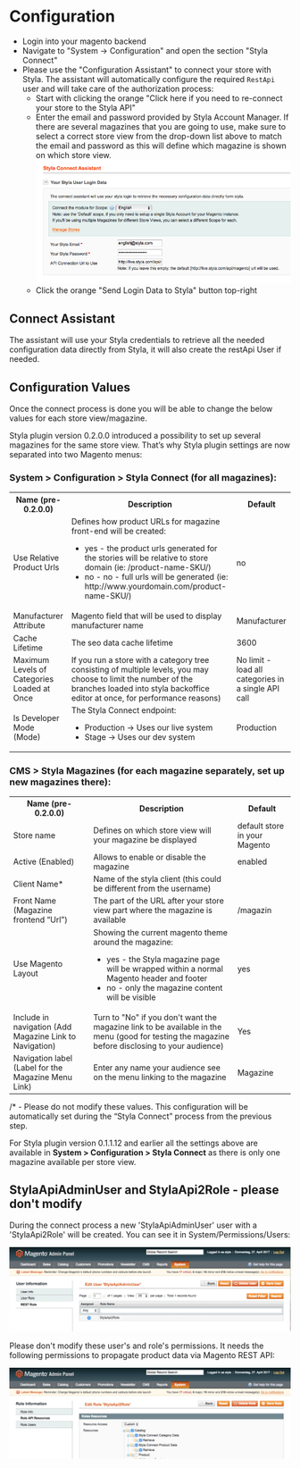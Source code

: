 # Configuration
* Login into your magento backend
* Navigate to "System -> Configuration" and open the section "Styla Connect"
* Please use the "Configuration Assistant" to connect your store with Styla. The assistant will automatically configure the required `RestApi` user and will take care of the authorization process: 
  * Start with clicking the orange "Click here if you need to re-connect your store to the Styla API" 
  * Enter the email and password provided by Styla Account Manager. If there are several magazines that you are going to use, make sure to select a correct store view from the drop-down list above to match the email and password as this will define which magazine is shown on which store view.
  ![Styla Connect Process](/doc/styla_connect_process.png)
  * Click the orange "Send Login Data to Styla" button top-right

## Connect Assistant

The assistant will use your Styla credentials to retrieve all the needed configuration data directly from Styla, it will also create the restApi User if needed.

## Configuration Values

Once the connect process is done you will be able to change the below values for each store view/magazine.

Styla plugin version 0.2.0.0 introduced a possibility to set up several magazines for the same store view. That’s why Styla plugin settings are now separated into two Magento menus:

### System > Configuration > Styla Connect (for all magazines):

<table>
<tr>
<th>Name (pre-0.2.0.0)</th>
<th>Description</th>
<th>Default</th>
</tr>

<tr>
<td>Use Relative Product Urls</td>
<td>Defines how product URLs for magazine front-end will be created:

<ul>
<li>yes - the product urls generated for the stories will be relative to store domain (ie: /product-name-SKU/)
</li>
<li>no - no - full urls will be generated (ie: http://www.yourdomain.com/product-name-SKU/)
</li>
</ul>

</td>
<td>no</td>
</tr>

<tr>
<td>Manufacturer Attribute</td>
<td>Magento field that will be used to display manufacturer name</td>
<td>Manufacturer</td>
</tr>

<tr>
<td>Cache Lifetime</td>
<td>The seo data cache lifetime</td>
<td>3600</td>
</tr>

<tr>
<td>Maximum Levels of Categories Loaded at Once</td>
<td>If you run a store with a category tree consisting of multiple levels, you may choose to limit the number of the branches loaded into styla backoffice editor at once, for performance reasons)</td>
<td>No limit - load all categories in a single API call</td>
</tr>

<tr>
<td>Is Developer Mode (Mode)</td>
<td>The Styla Connect endpoint:

<ul>
<li>Production -&gt; Uses our live system

</li>
<li>Stage -&gt; Uses our dev system

</li>
</ul>

</td>
<td>Production</td>
</tr>

</table>


### CMS > Styla Magazines (for each magazine separately, set up new magazines there):

<table>
<tr>
<th>Name (pre-0.2.0.0)</th>
<th>Description</th>
<th>Default</th>
</tr>

<tr>
<td>Store name</td>
<td>Defines on which store view will your magazine be displayed</td>
<td>default store in your Magento</td>
</tr>

<tr>
<td>Active (Enabled)</td>
<td>Allows to enable or disable the magazine</td>
<td>enabled</td>
</tr>

<tr>
<td>Client Name*</td>
<td>Name of the styla client (this could be different from the username)</td>
<td></td>
</tr>

<tr>
<td>Front Name (Magazine frontend “Url”)</td>
<td>The part of the URL after your store view part where the magazine is available</td>
<td>/magazin</td>
</tr>

<tr>
<td>Use Magento Layout</td>
<td>Showing the current magento theme around the magazine:

<ul>
<li>yes - the Styla magazine page will be wrapped within a normal Magento header and
footer

</li>
<li>no - only the magazine content will be visible

</li>
</ul>

</td>
<td>yes</td>
</tr>

<tr>
<td>Include in navigation (Add Magazine Link to Navigation)</td>
<td>Turn to "No" if you don't want the magazine link to be available in the menu (good for testing the magazine before disclosing to your audience)</td>
<td>Yes</td>
</tr>

<tr>
<td>Navigation label (Label for the Magazine Menu Link)</td>
<td>Enter any name your audience see on the menu linking to the magazine</td>
<td>Magazine</td>
</tr>

</table>

/* - Please do not modify these values. This configuration will be automatically set during the “Styla Connect” process from the previous step.

For Styla plugin version 0.1.1.12 and earlier all the settings above are available in **System > Configuration > Styla Connect**  as there is only one magazine available per store view. 


## StylaApiAdminUser and StylaApi2Role - please don't modify

During the connect process a new 'StylaApiAdminUser' user with a 'StylaApi2Role' will be created. You can see it in System/Permissions/Users:

![Styla User](/doc/styla_user.png)

Please don't modify these user's and role's permissions. It needs the following permissions to propagate product data via Magento REST API:

![Styla Role](/doc/styla_role.png)
